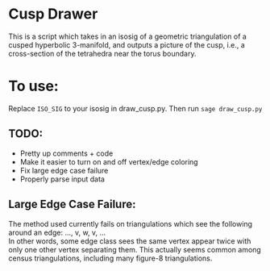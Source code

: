 # Cusp Drawer
This is a script which takes in an isosig of a geometric triangulation of a cusped hyperbolic 3-manifold, and outputs a 
picture of the cusp, i.e., a cross-section of the tetrahedra near the torus boundary.

# To use:
Replace `ISO_SIG` to your isosig in draw_cusp.py. Then run
``` sage draw_cusp.py ```

## TODO:
- Pretty up comments + code
- Make it easier to turn on and off vertex/edge coloring
- Fix large edge case failure
- Properly parse input data


## Large Edge Case Failure:
The method used currently fails on triangulations which see the following around an edge: ..., v, w, v, ...\
In other words, some edge class sees the same vertex appear twice with only one other vertex separating them.
This actually seems common among census triangulations, including many figure-8 triangulations.
